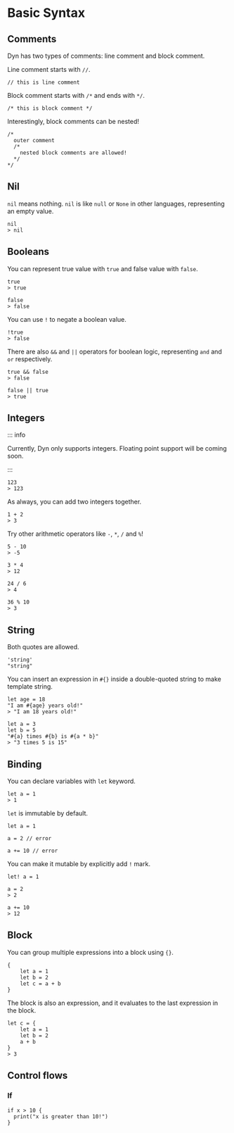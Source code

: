 # Basic Syntax

## Comments

Dyn has two types of comments: line comment and block comment.

Line comment starts with `//`.

```dyn
// this is line comment
```

Block comment starts with `/*` and ends with `*/`.

```dyn
/* this is block comment */
```

Interestingly, block comments can be nested!

```dyn
/*
  outer comment
  /*
    nested block comments are allowed!
  */
*/
```

## Nil

`nil` means nothing. `nil` is like `null` or `None` in other languages, representing an empty value.

```dyn
nil
> nil
```

## Booleans

You can represent true value with `true` and false value with `false`.

```dyn
true
> true
```

```dyn
false
> false
```

You can use `!` to negate a boolean value.

```dyn
!true
> false
```

There are also `&&` and `||` operators for boolean logic, representing `and` and `or` respectively.

```dyn
true && false
> false

false || true
> true
```

## Integers

::: info

Currently, Dyn only supports integers. Floating point support will be coming soon.

:::

```dyn
123
> 123
```

As always, you can add two integers together.

```dyn
1 + 2
> 3
```

Try other arithmetic operators like `-`, `*`, `/` and `%`!

```dyn
5 - 10
> -5

3 * 4
> 12

24 / 6
> 4

36 % 10
> 3
```

## String

Both quotes are allowed.

```dyn
'string'
"string"
```

You can insert an expression in `#{}` inside a double-quoted string to make template string.

```dyn
let age = 18
"I am #{age} years old!"
> "I am 18 years old!"

let a = 3
let b = 5
"#{a} times #{b} is #{a * b}"
> "3 times 5 is 15"
```

## Binding

You can declare variables with `let` keyword.

```dyn
let a = 1
> 1
```

`let` is immutable by default.

```dyn
let a = 1

a = 2 // error

a += 10 // error
```

You can make it mutable by explicitly add `!` mark.

```dyn
let! a = 1

a = 2
> 2

a += 10
> 12
```

## Block

You can group multiple expressions into a block using `{}`.

```dyn
{
	let a = 1
	let b = 2
	let c = a + b
}
```

The block is also an expression, and it evaluates to the last expression in the block.

```dyn
let c = {
	let a = 1
	let b = 2
	a + b
}
> 3
```

## Control flows

### If

```dyn
if x > 10 {
  print("x is greater than 10!")
}
```
